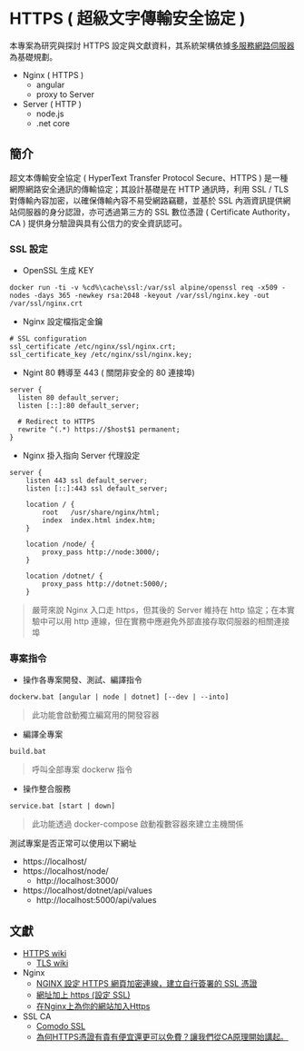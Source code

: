 # HTTPS ( 超級文字傳輸安全協定 )

本專案為研究與探討 HTTPS 設定與文獻資料，其系統架構依據[多服務網路伺服器](https://github.com/eastmoon/multiple-service-webserver)為基礎規劃。

+ Nginx ( HTTPS )
  - angular
  - proxy to Server
+ Server ( HTTP )
  - node.js
  - .net core

## 簡介

超文本傳輸安全協定 ( HyperText Transfer Protocol Secure、HTTPS ) 是一種網際網路安全通訊的傳輸協定；其設計基礎是在 HTTP 通訊時，利用 SSL / TLS 對傳輸內容加密，以確保傳輸內容不易受網路竊聽，並基於 SSL 內涵資訊提供網站伺服器的身分認證，亦可透過第三方的 SSL 數位憑證 ( Certificate Authority，CA ) 提供身分驗證與具有公信力的安全資訊認可。

### SSL 設定

+ OpenSSL 生成 KEY

```
docker run -ti -v %cd%\cache\ssl:/var/ssl alpine/openssl req -x509 -nodes -days 365 -newkey rsa:2048 -keyout /var/ssl/nginx.key -out /var/ssl/nginx.crt
```

+ Nginx 設定檔指定金鑰

```
# SSL configuration
ssl_certificate /etc/nginx/ssl/nginx.crt;
ssl_certificate_key /etc/nginx/ssl/nginx.key;
```

+ Ngint 80 轉導至 443 ( 關閉非安全的 80 連接埠)

```
server {
  listen 80 default_server;
  listen [::]:80 default_server;

  # Redirect to HTTPS
  rewrite ^(.*) https://$host$1 permanent;
}
```

+ Nginx 掛入指向 Server 代理設定

```
server {
    listen 443 ssl default_server;
    listen [::]:443 ssl default_server;

    location / {
        root   /usr/share/nginx/html;
        index  index.html index.htm;
    }

    location /node/ {
        proxy_pass http://node:3000/;
    }

    location /dotnet/ {
        proxy_pass http://dotnet:5000/;
    }
```
> 嚴苛來說 Nginx 入口走 https，但其後的 Server 維持在 http 協定；在本實驗中可以用 http 連線，但在實務中應避免外部直接存取伺服器的相關連接埠

### 專案指令

+ 操作各專案開發、測試、編譯指令

```
dockerw.bat [angular | node | dotnet] [--dev | --into]
```
> 此功能會啟動獨立編寫用的開發容器

+ 編譯全專案

```
build.bat
```
> 呼叫全部專案 dockerw 指令

+ 操作整合服務

```
service.bat [start | down]
```
> 此功能透過 docker-compose 啟動複數容器來建立主機關係

測試專案是否正常可以使用以下網址

+ https://localhost/
+ https://localhost/node/
    - http://localhost:3000/
+ https://localhost/dotnet/api/values
    - http://localhost:5000/api/values

## 文獻

+ [HTTPS wiki](https://zh.wikipedia.org/wiki/%E8%B6%85%E6%96%87%E6%9C%AC%E4%BC%A0%E8%BE%93%E5%AE%89%E5%85%A8%E5%8D%8F%E8%AE%AE)
    - [TLS wiki](https://zh.wikipedia.org/wiki/%E5%82%B3%E8%BC%B8%E5%B1%A4%E5%AE%89%E5%85%A8%E6%80%A7%E5%8D%94%E5%AE%9A)
+ Nginx
    - [NGINX 設定 HTTPS 網頁加密連線，建立自行簽署的 SSL 憑證](https://blog.gtwang.org/linux/nginx-create-and-install-ssl-certificate-on-ubuntu-linux/)
    - [網址加上 https (設定 SSL)](https://dwatow.github.io/2019/04-16-nginx-https/)
    - [在Nginx上為你的網站加入Https](https://medium.com/@zneuray/%E5%9C%A8nginx%E4%B8%8A%E7%82%BA%E4%BD%A0%E7%9A%84%E7%B6%B2%E7%AB%99%E5%8A%A0%E5%85%A5https-32af0223283a)
+ SSL CA
    - [Comodo SSL](https://comodosslstore.com/promoads/cheap-comodo-ssl-certificates.aspx?gclid=Cj0KCQjwiNSLBhCPARIsAKNS4_dgB3p4L0gZvJnqWlHRqBKKq8qPlDF2IL__eOHwak0m7OAeeFmUqc8aAvf4EALw_wcB)
    - [為何HTTPS憑證有貴有便宜還更可以免費？讓我們從CA原理開始講起。](https://progressbar.tw/posts/98)
